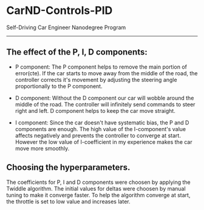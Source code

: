 # CarND-Controls-PID
Self-Driving Car Engineer Nanodegree Program

---

## The effect of the P, I, D components:

- P component:
The P component helps to remove the main portion of error(cte). If the car starts to move away from the middle of the road, the controller corrects it's movement by adjusting the steering angle proportionally to the P component.

- D component:
Without the D component our car will wobble around the middle of the road. The controller will infinitely send commands to steer right and left. D component helps to keep the car move straight.

- I component:
Since the car doesn't have systematic bias, the P and D components are enough. The high value of the I-component's value affects negatively and prevents the controller to converge at start. However the low value of I-coefficient in my experience makes the car move more smoothly.

## Choosing the hyperparameters.

The coefficients for P, I and D components were choosen by applying the Twiddle algorithm. The initial values for deltas were choosen by manual tuning to make it converge faster.
To help the algorithm converge at start, the throttle is set to low value and increases later. 

